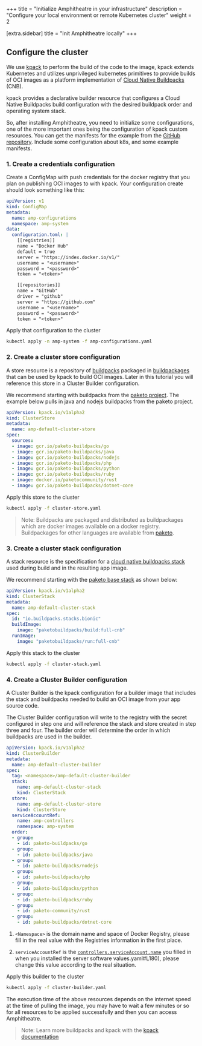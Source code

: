 +++
title = "Initialize Amphitheatre in your infrastructure"
description = "Configure your local environment or remote Kubernetes cluster"
weight = 2

[extra.sidebar]
title = "Init Amphitheatre locally"
+++

## Configure the cluster

We use [kpack](https://github.com/pivotal/kpack) to perform the build of the code to the image, kpack extends Kubernetes and utilizes unprivileged kubernetes primitives to provide builds of OCI images as a platform implementation of [Cloud Native Buildpacks](https://buildpacks.io/) (CNB).

kpack provides a declarative builder resource that configures a Cloud Native Buildpacks build configuration with the desired buildpack order and operating system stack.

So, after installing Amphitheatre, you need to initialize some configurations, one of the more important ones being the configuration of kpack custom resources. You can get the manifests for the example from the [GitHub repository](https://github.com/amphitheatre-app/k8s-manifests-example). Include some configuration about k8s, and some example manifests.

### 1. Create a credentials configuration

Create a ConfigMap with push credentials for the docker registry that you plan on publishing OCI images to with kpack. Your configuration create should look something like this:

```yaml
apiVersion: v1
kind: ConfigMap
metadata:
  name: amp-configurations
  namespace: amp-system
data:
  configuration.toml: |
    [[registries]]
    name = "Docker Hub"
    default = true
    server = "https://index.docker.io/v1/"
    username = "<username>"
    password = "<password>"
    token = "<token>"

    [[repositories]]
    name = "GitHub"
    driver = "github"
    server = "https://github.com"
    username = "<username>"
    password = "<password>"
    token = "<token>"
```

Apply that configuration to the cluster

```bash
kubectl apply -n amp-system -f amp-configurations.yaml
```

### 2. Create a cluster store configuration

A store resource is a repository of [buildpacks](http://buildpacks.io/) packaged in [buildpackages](https://buildpacks.io/docs/buildpack-author-guide/package-a-buildpack/) that can be used by kpack to build OCI images. Later in this tutorial you will reference this store in a Cluster Builder configuration.

We recommend starting with buildpacks from the [paketo project](https://github.com/paketo-buildpacks). The example below pulls in java and nodejs buildpacks from the paketo project.

```yaml
apiVersion: kpack.io/v1alpha2
kind: ClusterStore
metadata:
  name: amp-default-cluster-store
spec:
  sources:
  - image: gcr.io/paketo-buildpacks/go
  - image: gcr.io/paketo-buildpacks/java
  - image: gcr.io/paketo-buildpacks/nodejs
  - image: gcr.io/paketo-buildpacks/php
  - image: gcr.io/paketo-buildpacks/python
  - image: gcr.io/paketo-buildpacks/ruby
  - image: docker.io/paketocommunity/rust
  - image: gcr.io/paketo-buildpacks/dotnet-core
```

Apply this store to the cluster

```bash
kubectl apply -f cluster-store.yaml
```

> Note: Buildpacks are packaged and distributed as buildpackages which are docker images available on a docker registry. Buildpackages for other languages are available from [paketo](https://github.com/paketo-buildpacks).

### 3. Create a cluster stack configuration

A stack resource is the specification for a [cloud native buildpacks stack](https://buildpacks.io/docs/concepts/components/stack/) used during build and in the resulting app image.

We recommend starting with the [paketo base stack](https://github.com/paketo-buildpacks/stacks) as shown below:

```yaml
apiVersion: kpack.io/v1alpha2
kind: ClusterStack
metadata:
  name: amp-default-cluster-stack
spec:
  id: "io.buildpacks.stacks.bionic"
  buildImage:
    image: "paketobuildpacks/build:full-cnb"
  runImage:
    image: "paketobuildpacks/run:full-cnb"
```

Apply this stack to the cluster

```bash
kubectl apply -f cluster-stack.yaml
```

### 4. Create a Cluster Builder configuration

A Cluster Builder is the kpack configuration for a builder image that includes the stack and buildpacks needed to build an OCI image from your app source code.

The Cluster Builder configuration will write to the registry with the secret configured in step one and will reference the stack and store created in step three and four. The builder order will determine the order in which buildpacks are used in the builder.

```yaml
apiVersion: kpack.io/v1alpha2
kind: ClusterBuilder
metadata:
  name: amp-default-cluster-builder
spec:
  tag: <namespace>/amp-default-cluster-builder
  stack:
    name: amp-default-cluster-stack
    kind: ClusterStack
  store:
    name: amp-default-cluster-store
    kind: ClusterStore
  serviceAccountRef:
    name: amp-controllers
    namespace: amp-system
  order:
  - group:
    - id: paketo-buildpacks/go
  - group:
    - id: paketo-buildpacks/java
  - group:
    - id: paketo-buildpacks/nodejs
  - group:
    - id: paketo-buildpacks/php
  - group:
    - id: paketo-buildpacks/python
  - group:
    - id: paketo-buildpacks/ruby
  - group:
    - id: paketo-community/rust
  - group:
    - id: paketo-buildpacks/dotnet-core
```

1. `<Namespace>` is the domain name and space of Docker Registry, please fill in the real value with the Registries information in the first place.

2. `serviceAccountRef` is the [`controllers.serviceAccount.name`](https://github.com/amphitheatre-app/charts/blob/master/charts/amphitheatre/) you filled in when you installed the server software values.yaml#L180), please change this value according to the real situation.

Apply this builder to the cluster

```bash
kubectl apply -f cluster-builder.yaml
```

The execution time of the above resources depends on the internet speed at the time of pulling the image, you may have to wait a few minutes or so for all resources to be applied successfully and then you can access Amphitheatre.

> Note: Learn more buildpacks and kpack with the [kpack documentation](https://github.com/pivotal/kpack)
